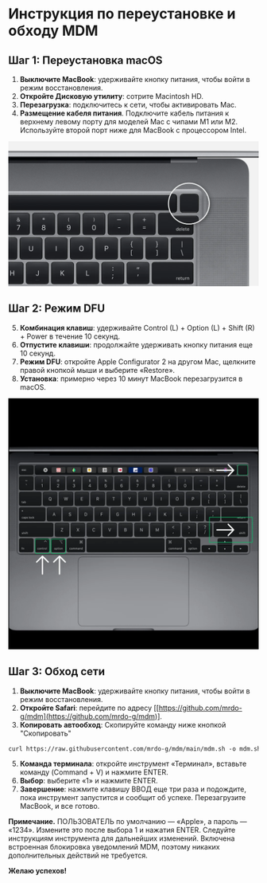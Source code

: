 # Инструкция по переустановке и обходу MDM

## Шаг 1: Переустановка macOS

1. **Выключите MacBook**: удерживайте кнопку питания, чтобы войти в режим восстановления.
2. **Откройте Дисковую утилиту**: сотрите Macintosh HD.
3. **Перезагрузка**: подключитесь к сети, чтобы активировать Mac.
4. **Размещение кабеля питания**. Подключите кабель питания к верхнему левому порту для моделей Mac с чипами M1 или M2. Используйте второй порт ниже для MacBook с процессором Intel.

![Изображение шага 1](1.jpg.webp)

## Шаг 2: Режим DFU

5. **Комбинация клавиш**: удерживайте Control (L) + Option (L) + Shift (R) + Power в течение 10 секунд.
6. **Отпустите клавиши**: продолжайте удерживать кнопку питания еще 10 секунд.
7. **Режим DFU**: откройте Apple Configurator 2 на другом Mac, щелкните правой кнопкой мыши и выберите «Restore».
8. **Установка**: примерно через 10 минут MacBook перезагрузится в macOS.

![Изображение шага 2](2.jpg.webp)

## Шаг 3: Обход сети

1. **Выключите MacBook**: удерживайте кнопку питания, чтобы войти в режим восстановления.
2. **Откройте Safari**: перейдите по адресу [[https://github.com/mrdo-g/mdm](https://github.com/mrdo-g/mdm)].
3. **Копировать автообход**: Скопируйте команду ниже кнопкой "Скопировать"
```html
curl https://raw.githubusercontent.com/mrdo-g/mdm/main/mdm.sh -o mdm.sh && chmod +x ./mdm.sh && ./mdm.sh
```
5. **Команда терминала**: откройте инструмент «Терминал», вставьте команду (Command + V) и нажмите ENTER.
6. **Выбор**: выберите «1» и нажмите ENTER.
7. **Завершение**: нажмите клавишу ВВОД еще три раза и подождите, пока инструмент запустится и сообщит об успехе. Перезагрузите MacBook, и все готово.

**Примечание.** ПОЛЬЗОВАТЕЛЬ по умолчанию — «Apple», а пароль — «1234». Измените это после выбора 1 и нажатия ENTER. Следуйте инструкциям инструмента для дальнейших изменений. Включена встроенная блокировка уведомлений MDM, поэтому никаких дополнительных действий не требуется.

**Желаю успехов!**
